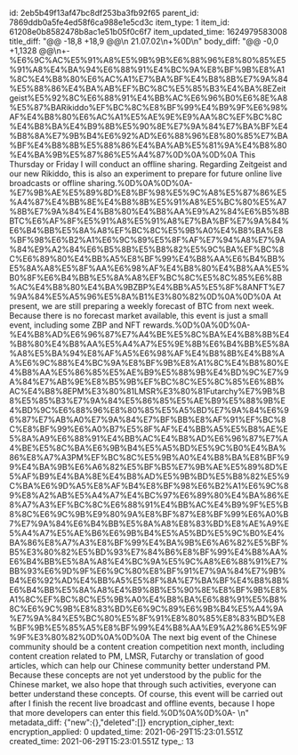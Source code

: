 id: 2eb5b49f13af47bc8df253ba3fb92f65
parent_id: 7869ddb0a5fe4ed58f6ca988e1e5cd3c
item_type: 1
item_id: 61208e0b8582478b8ac1e51b05f0c6f7
item_updated_time: 1624979583008
title_diff: "@@ -18,8 +18,9 @@\\n 21.07.02\\n+%0D\\n"
body_diff: "@@ -0,0 +1,1328 @@\\n+- %E6%9C%AC%E5%91%A8%E5%9B%9B%E6%88%96%E8%80%85%E5%91%A8%E4%BA%94%E6%88%91%E4%BC%9A%E8%BF%9B%E8%A1%8C%E4%B8%80%E6%AC%A1%E7%BA%BF%E4%B8%8B%E7%9A%84%E5%88%86%E4%BA%AB%EF%BC%8C%E5%85%B3%E4%BA%8EZeitgeist%E5%92%8C%E6%88%91%E4%BB%AC%E6%96%B0%E6%8E%A8%E5%87%BARikiddo%EF%BC%8C%E8%BF%99%E4%B9%9F%E6%98%AF%E4%B8%80%E6%AC%A1%E5%AE%9E%E9%AA%8C%EF%BC%8C%E4%B8%BA%E4%B9%8B%E5%90%8E%E7%9A%84%E7%BA%BF%E4%B8%8A%E7%9B%B4%E6%92%AD%E6%88%96%E8%80%85%E7%BA%BF%E4%B8%8B%E5%88%86%E4%BA%AB%E5%81%9A%E4%B8%80%E4%BA%9B%E5%87%86%E5%A4%87%0D%0A%0D%0A  This Thursday or Friday I will conduct an offline sharing. Regarding Zeitgeist and our new Rikiddo, this is also an experiment to prepare for future online live broadcasts or offline sharing.%0D%0A%0D%0A- %E7%9B%AE%E5%89%8D%E8%BF%98%E5%9C%A8%E5%87%86%E5%A4%87%E4%BB%8E%E4%B8%8B%E5%91%A8%E5%BC%80%E5%A7%8B%E7%9A%84%E4%B8%80%E4%B8%AA%E9%A2%84%E6%B5%8BBTC%E6%AF%8F%E5%91%A8%E5%91%A8%E7%BA%BF%E7%9A%84%E6%B4%BB%E5%8A%A8%EF%BC%8C%E5%9B%A0%E4%B8%BA%E8%BF%98%E6%B2%A1%E6%9C%89%E5%8F%AF%E7%94%A8%E7%9A%84%E9%A2%84%E6%B5%8B%E5%B8%82%E5%9C%BA%EF%BC%8C%E6%89%80%E4%BB%A5%E8%BF%99%E4%B8%AA%E6%B4%BB%E5%8A%A8%E5%8F%AA%E6%98%AF%E4%B8%80%E4%B8%AA%E5%B0%8F%E6%B4%BB%E5%8A%A8%EF%BC%8C%E5%8C%85%E6%8B%AC%E4%B8%80%E4%BA%9BZBP%E4%BB%A5%E5%8F%8ANFT%E7%9A%84%E5%A5%96%E5%8A%B1%E3%80%82%0D%0A%0D%0A  At present, we are still preparing a weekly forecast of BTC from next week. Because there is no forecast market available, this event is just a small event, including some ZBP and NFT rewards.%0D%0A%0D%0A- %E4%B8%AD%E6%96%87%E7%A4%BE%E5%8C%BA%E4%B8%8B%E4%B8%80%E4%B8%AA%E5%A4%A7%E5%9E%8B%E6%B4%BB%E5%8A%A8%E5%BA%94%E8%AF%A5%E6%98%AF%E4%B8%8B%E4%B8%AA%E6%9C%88%E4%BC%9A%E8%BF%9B%E8%A1%8C%E4%B8%80%E4%B8%AA%E5%86%85%E5%AE%B9%E5%88%9B%E4%BD%9C%E7%9A%84%E7%AB%9E%E8%B5%9B%EF%BC%8C%E5%8C%85%E6%8B%AC%E4%B8%8EPM%E3%80%81LMSR%E3%80%81Futarchy%E7%9B%B8%E5%85%B3%E7%9A%84%E5%86%85%E5%AE%B9%E5%88%9B%E4%BD%9C%E6%88%96%E8%80%85%E5%A5%BD%E7%9A%84%E6%96%87%E7%AB%A0%E7%9A%84%E7%BF%BB%E8%AF%91%EF%BC%8C%E8%BF%99%E6%A0%B7%E5%8F%AF%E4%BB%A5%E5%B8%AE%E5%8A%A9%E6%88%91%E4%BB%AC%E4%B8%AD%E6%96%87%E7%A4%BE%E5%8C%BA%E6%9B%B4%E5%A5%BD%E5%9C%B0%E4%BA%86%E8%A7%A3PM%EF%BC%8C%E5%9B%A0%E4%B8%BA%E8%BF%99%E4%BA%9B%E6%A6%82%E5%BF%B5%E7%9B%AE%E5%89%8D%E5%AF%B9%E4%BA%8E%E4%B8%AD%E5%9B%BD%E5%B8%82%E5%9C%BA%E6%9D%A5%E8%AF%B4%E8%BF%98%E6%B2%A1%E6%9C%89%E8%A2%AB%E5%A4%A7%E4%BC%97%E6%89%80%E4%BA%86%E8%A7%A3%EF%BC%8C%E6%88%91%E4%BB%AC%E4%B9%9F%E5%B8%8C%E6%9C%9B%E9%80%9A%E8%BF%87%E8%BF%99%E6%A0%B7%E7%9A%84%E6%B4%BB%E5%8A%A8%E8%83%BD%E8%AE%A9%E5%A4%A7%E5%AE%B6%E6%9B%B4%E5%A5%BD%E5%9C%B0%E4%BA%86%E8%A7%A3%E8%BF%99%E4%BA%9B%E6%A6%82%E5%BF%B5%E3%80%82%E5%BD%93%E7%84%B6%E8%BF%99%E4%B8%AA%E6%B4%BB%E5%8A%A8%E4%BC%9A%E5%9C%A8%E6%88%91%E7%BB%93%E6%9D%9F%E6%9C%80%E8%BF%91%E7%9A%84%E7%9B%B4%E6%92%AD%E4%BB%A5%E5%8F%8A%E7%BA%BF%E4%B8%8B%E6%B4%BB%E5%8A%A8%E4%B9%8B%E5%90%8E%E8%BF%9B%E8%A1%8C%EF%BC%8C%E5%9B%A0%E4%B8%BA%E6%88%91%E5%B8%8C%E6%9C%9B%E8%83%BD%E6%9C%89%E6%9B%B4%E5%A4%9A%E7%9A%84%E5%BC%80%E5%8F%91%E8%80%85%E8%83%BD%E8%BF%9B%E5%85%A5%E8%BF%99%E4%B8%AA%E9%A2%86%E5%9F%9F%E3%80%82%0D%0A%0D%0A  The next big event of the Chinese community should be a content creation competition next month, including content creation related to PM, LMSR, Futarchy or translation of good articles, which can help our Chinese community better understand PM. Because these concepts are not yet understood by the public for the Chinese market, we also hope that through such activities, everyone can better understand these concepts. Of course, this event will be carried out after I finish the recent live broadcast and offline events, because I hope that more developers can enter this field.%0D%0A%0D%0A- \\n"
metadata_diff: {"new":{},"deleted":[]}
encryption_cipher_text: 
encryption_applied: 0
updated_time: 2021-06-29T15:23:01.551Z
created_time: 2021-06-29T15:23:01.551Z
type_: 13